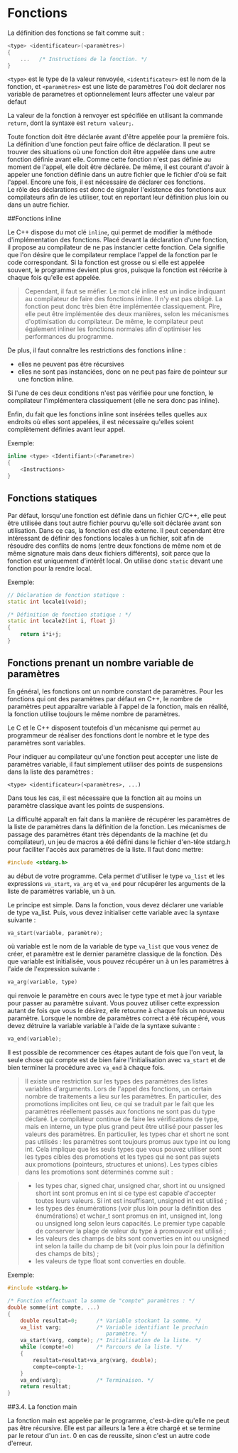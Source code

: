 # Fonctions

La définition des fonctions se fait comme suit :  
```c++
<type> <identificateur>(<paramètres>)
{
    ...   /* Instructions de la fonction. */
}
```
`<type>` est le type de la valeur renvoyée, `<identificateur>` est le nom de la fonction, et `<paramètres>` est une liste de paramètres l'où doit declarer nos variable de parametres et optionnelement leurs affecter une valeur par defaut  

La valeur de la fonction à renvoyer est spécifiée en utilisant la commande `return`, dont la syntaxe est `return valeur;`.  

Toute fonction doit être déclarée avant d'être appelée pour la première fois. La définition d'une fonction peut faire office de déclaration. Il peut se trouver des situations où une fonction doit être appelée dans une autre fonction définie avant elle. Comme cette fonction n'est pas définie au moment de l'appel, elle doit être déclarée. De même, il est courant d'avoir à appeler une fonction définie dans un autre fichier que le fichier d'où se fait l'appel. Encore une fois, il est nécessaire de déclarer ces fonctions.  
Le rôle des déclarations est donc de signaler l'existence des fonctions aux compilateurs afin de les utiliser, tout en reportant leur définition plus loin ou dans un autre fichier.  

##Fonctions inline

Le C++ dispose du mot clé `inline`, qui permet de modifier la méthode d'implémentation des fonctions. Placé devant la déclaration d'une fonction, il propose au compilateur de ne pas instancier cette fonction. Cela signifie que l'on désire que le compilateur remplace l'appel de la fonction par le code correspondant. Si la fonction est grosse ou si elle est appelée souvent, le programme devient plus gros, puisque la fonction est réécrite à chaque fois qu'elle est appelée.

> Cependant, il faut se méfier. Le mot clé inline est un indice indiquant au compilateur de faire des fonctions inline. Il n'y est pas obligé. La fonction peut donc très bien être implémentée classiquement. Pire, elle peut être implémentée des deux manières, selon les mécanismes d'optimisation du compilateur. De même, le compilateur peut également inliner les fonctions normales afin d'optimiser les performances du programme.

De plus, il faut connaître les restrictions des fonctions inline :

* elles ne peuvent pas être récursives
* elles ne sont pas instanciées, donc on ne peut pas faire de pointeur sur une fonction inline. 

Si l'une de ces deux conditions n'est pas vérifiée pour une fonction, le compilateur l'implémentera classiquement (elle ne sera donc pas inline).

Enfin, du fait que les fonctions inline sont insérées telles quelles aux endroits où elles sont appelées, il est nécessaire qu'elles soient complètement définies avant leur appel.

Exemple:
```c++
inline <type> <Identifiant>(<Parametre>)
{
    <Instructions>
}
```
## Fonctions statiques

Par défaut, lorsqu'une fonction est définie dans un fichier C/C++, elle peut être utilisée dans tout autre fichier pourvu qu'elle soit déclarée avant son utilisation. Dans ce cas, la fonction est dite externe. Il peut cependant être intéressant de définir des fonctions locales à un fichier, soit afin de résoudre des conflits de noms (entre deux fonctions de même nom et de même signature mais dans deux fichiers différents), soit parce que la fonction est uniquement d'intérêt local. On utilise donc `static` devant une fonction pour la rendre local.

Exemple:
```c++
// Déclaration de fonction statique :
static int locale1(void);

/* Définition de fonction statique : */
static int locale2(int i, float j)
{
    return i*i+j;
}
```
## Fonctions prenant un nombre variable de paramètres

En général, les fonctions ont un nombre constant de paramètres. Pour les fonctions qui ont des paramètres par défaut en C++, le nombre de paramètres peut apparaître variable à l'appel de la fonction, mais en réalité, la fonction utilise toujours le même nombre de paramètres.

Le C et le C++ disposent toutefois d'un mécanisme qui permet au programmeur de réaliser des fonctions dont le nombre et le type des paramètres sont variables.

Pour indiquer au compilateur qu'une fonction peut accepter une liste de paramètres variable, il faut simplement utiliser des points de suspensions dans la liste des paramètres :
```
<type> <identificateur>(<paramètres>, ...)
```
Dans tous les cas, il est nécessaire que la fonction ait au moins un paramètre classique avant les points de suspensions.

La difficulté apparaît en fait dans la manière de récupérer les paramètres de la liste de paramètres dans la définition de la fonction. Les mécanismes de passage des paramètres étant très dépendants de la machine (et du compilateur), un jeu de macros a été défini dans le fichier d'en-tête stdarg.h pour faciliter l'accès aux paramètres de la liste. Il faut donc mettre:
```c++
#include <stdarg.h>
```
au début de votre programme. Cela permet d'utiliser le type `va_list` et les expressions `va_start`, `va_arg` et `va_end` pour récupérer les arguments de la liste de paramètres variable, un à un.

Le principe est simple. Dans la fonction, vous devez déclarer une variable de type va_list. Puis, vous devez initialiser cette variable avec la syntaxe suivante :

```c++
va_start(variable, paramètre);
```

où variable est le nom de la variable de type `va_list` que vous venez de créer, et paramètre est le dernier paramètre classique de la fonction. Dès que variable est initialisée, vous pouvez récupérer un à un les paramètres à l'aide de l'expression suivante :
```c++
va_arg(variable, type)
```

qui renvoie le paramètre en cours avec le type type et met à jour variable pour passer au paramètre suivant. Vous pouvez utiliser cette expression autant de fois que vous le désirez, elle retourne à chaque fois un nouveau paramètre. Lorsque le nombre de paramètres correct a été récupéré, vous devez détruire la variable variable à l'aide de la syntaxe suivante :
```c++
va_end(variable);
```
Il est possible de recommencer ces étapes autant de fois que l'on veut, la seule chose qui compte est de bien faire l'initialisation avec `va_start` et de bien terminer la procédure avec `va_end` à chaque fois.

> Il existe une restriction sur les types des paramètres des listes variables d'arguments. Lors de l'appel des fonctions, un certain nombre de traitements a lieu sur les paramètres. En particulier, des promotions implicites ont lieu, ce qui se traduit par le fait que les paramètres réellement passés aux fonctions ne sont pas du type déclaré. Le compilateur continue de faire les vérifications de type, mais en interne, un type plus grand peut être utilisé pour passer les valeurs des paramètres. En particulier, les types char et short ne sont pas utilisés : les paramètres sont toujours promus aux type int ou long int. Cela implique que les seuls types que vous pouvez utiliser sont les types cibles des promotions et les types qui ne sont pas sujets aux promotions (pointeurs, structures et unions). Les types cibles dans les promotions sont déterminés comme suit :

> * les types char, signed char, unsigned char, short int ou unsigned short int sont promus en int si ce type est capable d'accepter toutes leurs valeurs. Si int est insuffisant, unsigned int est utilisé ;
> * les types des énumérations (voir plus loin pour la définition des énumérations) et wchar_t sont promus en int, unsigned int, long ou unsigned long selon leurs capacités. Le premier type capable de conserver la plage de valeur du type à promouvoir est utilisé ;
> * les valeurs des champs de bits sont converties en int ou unsigned int selon la taille du champ de bit (voir plus loin pour la définition des champs de bits) ;
> * les valeurs de type float sont converties en double. 

Exemple:
```c++
#include <stdarg.h>

/* Fonction effectuant la somme de "compte" paramètres : */
double somme(int compte, ...)
{
    double resultat=0;      /* Variable stockant la somme. */
    va_list varg;           /* Variable identifiant le prochain
                               paramètre. */
    va_start(varg, compte); /* Initialisation de la liste. */
    while (compte!=0)       /* Parcours de la liste. */
    {
        resultat=resultat+va_arg(varg, double);
        compte=compte-1;
    }
    va_end(varg);           /* Terminaison. */
    return resultat;
}
```

##3.4. La fonction main

La fonction main est appelée par le programme, c'est-à-dire qu'elle ne peut pas être récursive. Elle est par ailleurs la 1ere a être chargé et se termine par le retour d'un `int`. 0 en cas de reussite, sinon c'est un autre code d'erreur.
